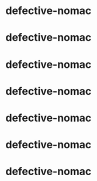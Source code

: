 # defective-nomac
# defective-nomac
# defective-nomac
# defective-nomac
# defective-nomac
# defective-nomac
# defective-nomac
